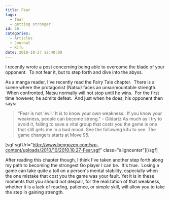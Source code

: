 ```yaml
---
title: Fear
tags:
  - fear
  - getting stronger
id: 56
categories:
  - Articles
  - Journal
  - Kifu
date: 2010-10-27 12:40:00
---
```


I recently wrote a post concerning being able to overcome the blade of your opponent.  To not fear it, but to step forth and dive into the abyss.

As a manga reader, I've recently read the Fairy Tale chapter.  There is a scene where the protagonist (Natsu) faces an unsurmountable strength.  When confronted, Natsu normally will not stop until he wins.  For the first time however, he admits defeat.  And just when he does, his opponent then says:
> "Fear is not 'evil.' It is to know your own weakness.  If you know your weakness, people can become strong." - Gildartz
As much as I try to avoid it, failing to save a vital group that costs you the game is one that still gets me in a bad mood. See the following kifu to see. The game changers starts at Move 95.

<!--more-->

[sgf sgfUrl="http://www.bengozen.com/wp-content/uploads/2010/10/2010.10.27-Fear.sgf" class="aligncenter"][/sgf]

After reading this chapter though, I think I've taken another step forth along my path to becoming the strongest Go player I can be.  It's true.  Losing a game can take quite a toll on a person's mental stability, especially when the one mistake that cost you the game was your fault. Yet it is in these moments that you should not despair, for the realization of that weakness, whether it is a lack of reading, patience, or simple skill, will allow you to take the step in gaining strength.